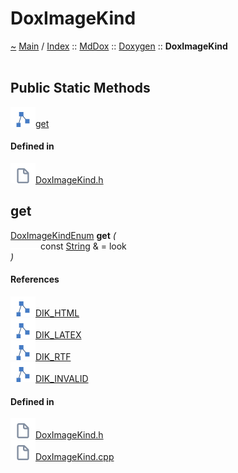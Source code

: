 <a id="doximagekind"></a>
<h1>DoxImageKind</h1>
<a id="classMdDox_1_1Doxygen_1_1DoxImageKind"></a>
<a id="mddoxdoxygendoximagekind"></a>
<a href="https://github.com/CharlesCarley/MdDox">~</a>
<a href="indexpage.md#main">Main</a>
<span class="inline-text">/</span>
<a href="index.md#index">Index</a>
<span class="inline-text">::</span>
<a href="namespaceMdDox.md#mddox">MdDox</a>
<span class="inline-text">::</span>
<a href="namespaceMdDox_1_1Doxygen.md#doxygen">Doxygen</a>
<span class="inline-text">::</span>
<span class="bold-text"><b>DoxImageKind</b></span>
<br/>
<br/>
<a id="public-static-methods"></a>
<h2>Public Static Methods</h2>
<span class="icon-list-item"><a href="#get" class="icon-list-item"><img src="../images/class24px.svg" class="icon-list-item"/><span class="icon-list-item">get</span>
</a>
</span>
<br/>
<a id="defined-in"></a>
<h4>Defined in</h4>
<span class="icon-list-item"><a href="https://github.com/CharlesCarley/MdDox/blob/master/Tools/Doxygen/DoxImageKind.h#L61" class="icon-list-item"><img src="../images/file24px.svg" class="icon-list-item"/><span class="icon-list-item">DoxImageKind.h</span>
</a>
</span>
<br/>
<a id="get"></a>
<h2>get</h2>
<a href="namespaceMdDox_1_1Doxygen.md#doximagekindenum">DoxImageKindEnum</a>
<span class="bold-text"><b>get</b></span>
<span class="italic-text"><i>(</i></span>
<div class="paragraph">
<span class="paragraph"><img src="../images/horSpace24px.svg"/><span class="inline-text">const </span>
<a href="namespaceMdDox.md#string">String</a>
<span class="inline-text"> &amp;</span>
<span class="inline-text"> = </span>
<span class="inline-text">look</span>
</span>
</div>
<span class="italic-text"><i>)</i></span>
<a id="references"></a>
<h4>References</h4>
<span class="icon-list-item"><a href="namespaceMdDox_1_1Doxygen.md#dik_html" class="icon-list-item"><img src="../images/class24px.svg" class="icon-list-item"/><span class="icon-list-item">DIK_HTML</span>
</a>
</span>
<br/>
<span class="icon-list-item"><a href="namespaceMdDox_1_1Doxygen.md#dik_latex" class="icon-list-item"><img src="../images/class24px.svg" class="icon-list-item"/><span class="icon-list-item">DIK_LATEX</span>
</a>
</span>
<br/>
<span class="icon-list-item"><a href="namespaceMdDox_1_1Doxygen.md#dik_rtf" class="icon-list-item"><img src="../images/class24px.svg" class="icon-list-item"/><span class="icon-list-item">DIK_RTF</span>
</a>
</span>
<br/>
<span class="icon-list-item"><a href="namespaceMdDox_1_1Doxygen.md#dik_invalid" class="icon-list-item"><img src="../images/class24px.svg" class="icon-list-item"/><span class="icon-list-item">DIK_INVALID</span>
</a>
</span>
<br/>
<a id="defined-in"></a>
<h4>Defined in</h4>
<span class="icon-list-item"><a href="https://github.com/CharlesCarley/MdDox/blob/master/Tools/Doxygen/DoxImageKind.h#L63" class="icon-list-item"><img src="../images/file24px.svg" class="icon-list-item"/><span class="icon-list-item">DoxImageKind.h</span>
</a>
</span>
<br/>
<span class="icon-list-item"><a href="https://github.com/CharlesCarley/MdDox/blob/master/Tools/Doxygen/DoxImageKind.cpp#L30" class="icon-list-item"><img src="../images/file24px.svg" class="icon-list-item"/><span class="icon-list-item">DoxImageKind.cpp</span>
</a>
</span>
<br/>
<br/>
</div>
</div>
</body>
</html>
